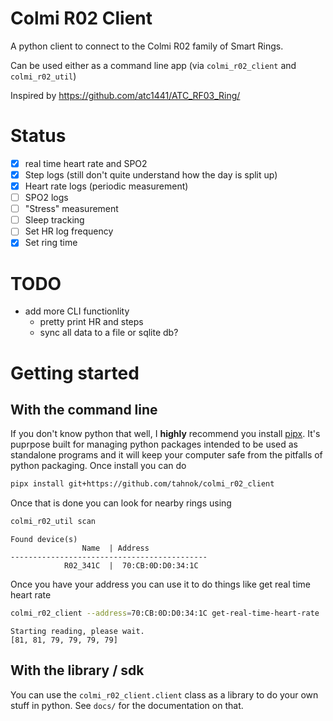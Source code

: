 # Colmi R02 Client

A python client to connect to the Colmi R02 family of Smart Rings.

Can be used either as a command line app (via `colmi_r02_client` and `colmi_r02_util`)

Inspired by https://github.com/atc1441/ATC_RF03_Ring/


# Status

 - [x] real time heart rate and SPO2
 - [x] Step logs (still don't quite understand how the day is split up)
 - [x] Heart rate logs (periodic measurement)
 - [ ] SPO2 logs
 - [ ] "Stress" measurement
 - [ ] Sleep tracking
 - [ ] Set HR log frequency
 - [x] Set ring time

# TODO

- add more CLI functionlity
    - pretty print HR and steps
    - sync all data to a file or sqlite db?

# Getting started

## With the command line

If you don't know python that well, I **highly** recommend you install [pipx](https://pipx.pypa.io/stable/installation/). It's puprpose built for managing python packages intended to be used as standalone programs and it will keep your computer safe from the pitfalls of python packaging. Once install you can do

```sh
pipx install git+https://github.com/tahnok/colmi_r02_client
```

Once that is done you can look for nearby rings using

```sh
colmi_r02_util scan
```

```
Found device(s)
                Name  | Address
--------------------------------------------
            R02_341C  |  70:CB:0D:D0:34:1C
```

Once you have your address you can use it to do things like get real time heart rate

```sh
colmi_r02_client --address=70:CB:0D:D0:34:1C get-real-time-heart-rate
```

```
Starting reading, please wait.
[81, 81, 79, 79, 79, 79]
```

## With the library / sdk

You can use the `colmi_r02_client.client` class as a library to do your own stuff in python. See `docs/` for the documentation on that.
